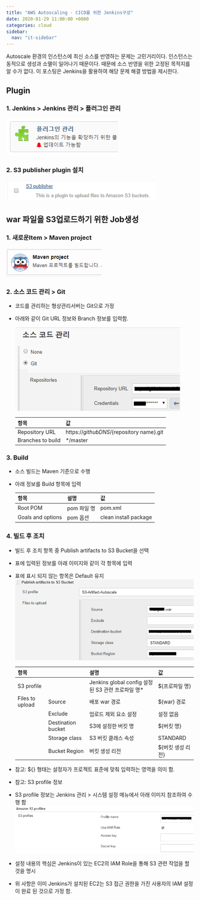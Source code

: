```yaml
---
title: "AWS Autoscaling - CICD를 위한 Jenkins구성"
date: 2020-01-29 11:00:00 +0800
categories: cloud
sidebar:
  nav: "it-sidebar"
---
```


Autoscale 환경의 인스턴스에 최신 소스를 반영하는 문제는 고민거리이다. 인스턴스는 동적으로 생성과 소멸이 일어나기 때문이다. 때문에 소스 반영을 위한 고정된 목적지를 알 수가 없다. 이 포스팅은 Jenkins을 활용하여 해당 문제 해결 방법을 제시한다. 

## Plugin

### 1. Jenkins > Jenkins 관리 > 플러그인 관리

   ![Jenkins](/assets/images/autoscaling-jenkins001.png)

### 2. S3 publisher plugin 설치

   ![Jenkins](/assets/images/autoscaling-jenkins002.png)


## war 파일을 S3업로드하기 위한 Job생성

### 1. 새로운Item > Maven project

   ![Jenkins](/assets/images/autoscaling-jenkins003.png)
   
### 2. 소스 코드 관리 > Git

- 코드를 관리하는 형상관리서버는 Git으로 가정

- 아래와 같이 Git URL 정보와 Branch 정보를 입력함.

    ![Jenkins](/assets/images/autoscaling-jenkins004.png)
    
    | 항목              | 값                             |
    | ----------------- | ------------------------------ |
    | Repository URL    | https://${github DNS}/${repository name}.git |
    | Branches to build | */master               |

### 3. Build
- 소스 빌드는 Maven 기준으로 수행
- 아래 정보를 Build 항목에 입력

  | 항목 | 설명 | 값 | 
  | ---- | --- | --- |
  | Root POM    | pom 파일 명 | pom.xml |
  | Goals and options | pom 옵션 | clean install package |

### 4. 빌드 후 조치
- 빌드 후 조치 항목 중 Publish artifacts to S3 Bucket을 선택
- 표에 입력된 정보를 아래 이미지와 같이 각 항목에 입력
- 표에 표시 되지 않는 항목은 Default 유지
![Jenkins](/assets/images/autoscaling-jenkins005.png)

  | 항목 |     | 설명 | 값 |
  | --- | --- | --- | --- |
  | S3 profile | | Jenkins global config 설정된 S3 관련 프로파일 명* | ${프로파일 명}|
  | Files to upload | Source | 배포 war 경로 |${war} 경로 |
  | | Exclude | 업로드 제외 요소 설정 | 설정 없음 |
  | | Destination bucket | S3에 설정한 버킷 명| ${버킷 명}|
  | | Storage class| S3 버킷 클래스 속성| STANDARD | 
  | | Bucket Region| 버킷 생성 리전| ${버킷 생성 리전} |
- 참고: ${} 형태는 설정자가 프로젝트 표준에 맞춰 입력하는 영역을 의미 함.
- 참고: S3 profile 정보
- S3 profile 정보는 Jenkins 관리 > 시스템 설정 메뉴에서 아래 이미지 참조하여 수행 함
![Jenkins](/assets/images/autoscaling-jenkins006.png) 
- 설정 내용의 핵심은 Jenkins이 있는 EC2의 IAM Role을 통해 S3 관련 작업을 할 것을 명시
- 위 사항은 이미 Jenkins가 설치된 EC2는 S3 접근 권한을 가진 사용자의 IAM 설정이 완료 된 것으로 가정 함.

